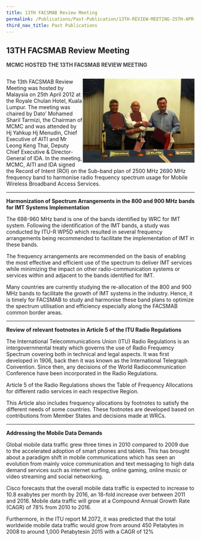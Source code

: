 ```yaml
---
title: 13TH FACSMAB Review Meeting
permalink: /Publications/Past-Publication/13TH-REVIEW-MEETING-25TH-APR-2012
third_nav_title: Past Publications
---
```

<div class="section-content">
<h2>13TH FACSMAB Review Meeting</h2>
<p class="default-content" style="color: #3f3f3f; margin-right: 0px; margin-bottom: 0px; margin-left: 0px; padding: 0px 0px 1em; border: 0px;"><strong style="background: transparent; margin: 0px; padding: 0px; border: 0px;">MCMC HOSTED THE 13TH FACSMAB REVIEW MEETING</strong></p><p><img height="225" alt="13 review" width="300" src="/assets/images/13threview-300x225.jpg" style="float: right;width: unset;">The 13th FACSMAB Review Meeting was hosted by Malaysia on 25th April 2012 at the Royale Chulan Hotel, Kuala Lumpur. The meeting was chaired by Dato’ Mohamed Sharil Tarmizi, the Chairman of MCMC and was attended by Hj Yahkup Hj Menudin, Chief Executive of AITI and Mr Leong Keng Thai, Deputy Chief Executive &amp; Director-General of IDA. In the meeting, MCMC, AITI and IDA signed the Record of Intent (ROI) on the Sub-band plan of 2500 MHz 2690 MHz frequency band to harmonise radio frequency spectrum usage for Mobile Wireless Broadband Access Services.</p><hr><strong>Harmonization of Spectrum Arrangements in the 800 and 900 MHz bands for IMT Systems Implementation</strong><p>The 698-960 MHz band is one of the bands identified by WRC for IMT system. Following the identification of the IMT bands, a study was conducted by ITU-R WP5D which resulted in several frequency arrangements being recommended to facilitate the implementation of IMT in these bands.</p><p>The frequency arrangements are recommended on the basis of enabling the most effective and efficient use of the spectrum to deliver IMT services while minimizing the impact on other radio-communication systems or services within and adjacent to the bands identified for IMT.</p><p>Many countries are currently studying the re-allocation of the 800 and 900 MHz bands to facilitate the growth of IMT systems in the industry. Hence, it is timely for FACSMAB to study and harmonise these band plans to optimize the spectrum utilisation and efficiency especially along the FACSMAB common border areas.</p><hr><strong>Review of relevant footnotes in Article 5 of the ITU Radio Regulations</strong><p>The International Telecommunications Union (ITU) Radio Regulations is an intergovernmental treaty which governs the use of Radio Frequency Spectrum covering both in technical and legal aspects. It was first developed in 1906, back then it was known as the International Telegraph Convention. Since then, any decisions of the World Radiocommunication Conference have been incorporated in the Radio Regulations.</p><p>Article 5 of the Radio Regulations shows the Table of Frequency Allocations for different radio services in each respective Region.</p><p>This Article also includes frequency allocations by footnotes to satisfy the different needs of some countries. These footnotes are developed based on contributions from Member States and decisions made at WRCs.</p><hr><strong>Addressing the Mobile Data Demands</strong><p>Global mobile data traffic grew three times in 2010 compared to 2009 due to the accelerated adoption of smart phones and tablets. This has brought about a paradigm shift in mobile communications which has seen an evolution from mainly voice communication and text messaging to high data demand services such as internet surfing, online gaming, online music or video streaming and social networking.</p><p>Cisco forecasts that the overall mobile data traffic is expected to increase to 10.8 exabytes per month by 2016, an 18-fold increase over between 2011 and 2016. Mobile data traffic will grow at a Compound Annual Growth Rate (CAGR) of 78% from 2010 to 2016.</p><p>Furthermore, in the ITU report M.2072, it was predicted that the total worldwide mobile data traffic would grow from around 450 Petabytes in 2008 to around 1,000 Petabytesin 2015 with a CAGR of 12%</p>
</div>
